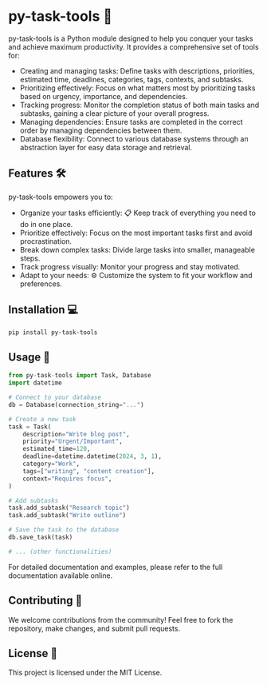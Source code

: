 # py-task-tools 🚀
py-task-tools is a Python module designed to help you conquer your tasks and achieve maximum productivity. It provides a comprehensive set of tools for:

- Creating and managing tasks: Define tasks with descriptions, priorities, estimated time, deadlines, categories, tags, contexts, and subtasks.
- Prioritizing effectively: Focus on what matters most by prioritizing tasks based on urgency, importance, and dependencies.
- Tracking progress: Monitor the completion status of both main tasks and subtasks, gaining a clear picture of your overall progress.
- Managing dependencies: Ensure tasks are completed in the correct order by managing dependencies between them.
- Database flexibility: Connect to various database systems through an abstraction layer for easy data storage and retrieval.

## Features 🛠️

py-task-tools empowers you to:

- Organize your tasks efficiently: 📋 Keep track of everything you need to do in one place.
- Prioritize effectively: Focus on the most important tasks first and avoid procrastination.
- Break down complex tasks: Divide large tasks into smaller, manageable steps.
- Track progress visually: Monitor your progress and stay motivated.
- Adapt to your needs: ⚙️ Customize the system to fit your workflow and preferences.

## Installation 💻

```bash
pip install py-task-tools
```
## Usage 🚨
```python
from py-task-tools import Task, Database
import datetime

# Connect to your database
db = Database(connection_string="...")

# Create a new task
task = Task(
    description="Write blog post",
    priority="Urgent/Important",
    estimated_time=120,
    deadline=datetime.datetime(2024, 3, 1),
    category="Work",
    tags=["writing", "content creation"],
    context="Requires focus",
)

# Add subtasks
task.add_subtask("Research topic")
task.add_subtask("Write outline")

# Save the task to the database
db.save_task(task)

# ... (other functionalities)
```
For detailed documentation and examples, please refer to the full documentation available online.

## Contributing 🤝
We welcome contributions from the community! Feel free to fork the repository, make changes, and submit pull requests.

## License 📝
This project is licensed under the MIT License.
